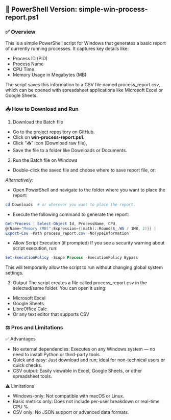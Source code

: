 ## 📄 PowerShell Version: simple-win-process-report.ps1
### ✅ Overview
This is a simple PowerShell script for Windows that generates a basic report of currently running processes. It captures key details like:
- Process ID (PID)
- Process Name
- CPU Time
- Memory Usage in Megabytes (MB)

The script saves this information to a CSV file named process_report.csv, which can be opened with spreadsheet applications like Microsoft Excel or Google Sheets.

### 📥 How to Download and Run
1. Download the Batch file
- Go to the project repository on GitHub.
- Click on __win-process-report.ps1__.
- Click “📥” icon (Download raw file),
- Save the file to a folder like Downloads or Documents.

2. Run the Batch file on Windows
- Double-click the saved file and choose where to save report file, or:

_Alternatively:_
- Open PowerShell and navigate to the folder where you want to place the report:
```powershell
cd Downloads  # or wherever you want to place the report.
```
- Execute the following command to generate the report:
```powershell
Get-Process | Select-Object Id, ProcessName, CPU,
@{Name="Memory (MB)";Expression={[math]::Round($_.WS / 1MB, 2)}} |
Export-Csv -Path process_report.csv -NoTypeInformation
```
- Allow Script Execution (if prompted)
If you see a security warning about script execution, run:
```powershell
Set-ExecutionPolicy -Scope Process -ExecutionPolicy Bypass
```
This will temporarily allow the script to run without changing global system settings.

3. Output
The script creates a file called process_report.csv in the selected/same folder. You can open it using:
- Microsoft Excel
- Google Sheets
- LibreOffice Calc
- Or any text editor that supports CSV

### ⚖️ Pros and Limitations
✅ Advantages
- No external dependencies: Executes on any Windows system — no need to install Python or third-party tools.
- Quick and easy: Just download and run; ideal for non-technical users or quick checks.
- CSV output: Easily viewable in Excel, Google Sheets, or other spreadsheet tools.

⚠️ Limitations
- Windows-only: Not compatible with macOS or Linux.
- Basic metrics only: Does not include per-user breakdown or real-time CPU %.
- CSV only: No JSON support or advanced data formats.
